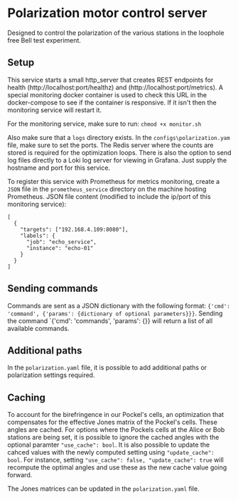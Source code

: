 # Polarization motor control server
Designed to control the polarization of the various stations in the loophole free Bell test experiment.

## Setup  

This service starts a small http_server that creates REST endpoints for health (http://localhost:port/healthz) and (http://localhost:port/metrics). A special monitoring docker container is used to check this URL in the docker-compose to see if the container is responsive. If it isn't then the monitoring service will restart it.

For the monitoring service, make sure to run:
```chmod +x monitor.sh```

Also make sure that a `logs` directory exists. In the `configs\polarization.yam` file, make sure to set the ports. The Redis server where the counts are stored is required for the optimization loops. There is also the option to send log files directly to a Loki log server for viewing in Grafana. Just supply the hostname and port for this service.

To register this service with Prometheus for metrics monitoring, create a `JSON` file in the `prometheus_service` directory on the machine hosting Prometheus. JSON file content (modified to include the ip/port of this monitoring service):

```
[
  {
    "targets": ["192.168.4.109:8080"],
    "labels": {
      "job": "echo_service",
      "instance": "echo-01"
    }
  }
]
```

## Sending commands  
Commands are sent as a JSON dictionary with the following format: `{'cmd': 'command', {'params': {dictionary of optional parameters}}}`. Sending the command `{'cmd': 'commands', 'params': {}} will return a list of all available commands.

## Additional paths  
In the `polarization.yaml` file, it is possible to add additional paths or polarization settings required.

## Caching  
To account for the birefringence in our Pockel's cells, an optimization that compensates for the effective Jones matrix of the Pockel's cells. These angles are cached. For options where the Pockels cells at the Alice or Bob stations are being set, it is possible to ignore the cached angles with the optional paramter `"use_cache": bool`. It is also possible to update the cahced values with the newly computed setting using `"update_cache": bool`. For instance, setting `"use_cache": false, "update_cache": true` will recompute the optimal angles and use these as the new cache value going forward.

The Jones matrices can be updated in the `polarization.yaml` file.